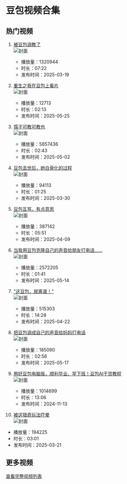 # 豆包视频合集

## 热门视频

1. [被豆包调教了](https://www.bilibili.com/video/av114182175327548)  
   ![封面](images/05b438166c7ecf2072b55a081b69d235b5390b80.jpg)  
   - 播放量：1320944
   - 时长：07:22
   - 发布时间：2025-03-19

2. [重生之我在豆包上看片](https://www.bilibili.com/video/av114567111909199)  
   ![封面](images/412adbaffe58c5ae6b75b30a0781e64ab619ae5b.jpg)  
   - 播放量：12713
   - 时长：02:13
   - 发布时间：2025-05-25

3. [孺子可教可教也](https://www.bilibili.com/video/av114437054793739)  
   ![封面](images/44a102a3a2c45ad069da3295ed0936d561e38eec.jpg)  
   - 播放量：5657436
   - 时长：02:43
   - 发布时间：2025-05-02

4. [豆包去世后，她白骨化的过程](https://www.bilibili.com/video/av114251112977633)  
   ![封面](images/8274bbfc68b52258b664c6e8098303050bfca765.jpg)  
   - 播放量：94113
   - 时长：01:25
   - 发布时间：2025-03-30

5. [豆包互骂，有点意思](https://www.bilibili.com/video/av114304766448791)  
   ![封面](images/329ff3443d2769e50424f18cf597469cf195c76a.jpg)  
   - 播放量：387142
   - 时长：05:51
   - 发布时间：2025-04-09

6. [当我用豆包克隆自己的声音给朋友打电话……](https://www.bilibili.com/video/av114506294429825)  
   ![封面](images/a3e82fda7926e0f53720dbfbd795b80b56f21778.jpg)  
   - 播放量：2572205
   - 时长：01:41
   - 发布时间：2025-05-14

7. ["这豆包，就离谱！"](https://www.bilibili.com/video/av114378955295551)  
   ![封面](images/55fb06dd846014b2ca37cb9e21fd67271d9b99c9.jpg)  
   - 播放量：515303
   - 时长：14:28
   - 发布时间：2025-04-22

8. [把豆包调成自己的声音给妈妈打电话](https://www.bilibili.com/video/av114522467600935)  
   ![封面](images/d82adf0ad9d30cb95c4f1d8959fb0457d704c0fe.jpg)  
   - 播放量：185090
   - 时长：02:56
   - 发布时间：2025-05-17

9. [用好豆包电脑版，顺利毕业、早下班！豆包AI干货教程](https://www.bilibili.com/video/av113475317731863)  
   ![封面](images/3aa339ebe4a54626b9d3cf1741752a75cd1215fa.jpg)  
   - 播放量：1014699
   - 时长：13:06
   - 发布时间：2024-11-13

10. [被这猎奇玩法吓晕](https://www.bilibili.com/video/av114199673969060)  
   ![封面](images/a185b4081df3c187b8188f62560be239208e6d3f.jpg)  
   - 播放量：194225
   - 时长：03:01
   - 发布时间：2025-03-21

## 更多视频

[查看完整视频列表](https://www.bilibili.com/search?keyword=豆包)